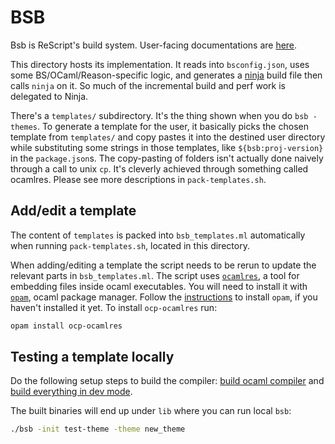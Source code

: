# BSB

Bsb is ReScript's build system. User-facing documentations are [here](https://rescript-lang.org/docs/manual/latest/build-overview).

This directory hosts its implementation. It reads into `bsconfig.json`, uses some BS/OCaml/Reason-specific logic, and generates a [ninja](https://ninja-build.org) build file then calls `ninja` on it. So much of the incremental build and perf work is delegated to Ninja.

There's a `templates/` subdirectory. It's the thing shown when you do `bsb -themes`. To generate a template for the user, it basically picks the chosen template from `templates/` and copy pastes it into the destined user directory while substituting some strings in those templates, like `${bsb:proj-version}` in the `package.json`s. The copy-pasting of folders isn't actually done naively through a call to unix `cp`. It's cleverly achieved through something called ocamlres. Please see more descriptions in `pack-templates.sh`.

## Add/edit a template

The content of `templates` is packed into `bsb_templates.ml` automatically when running `pack-templates.sh`, located in this directory.

When adding/editing a template the script needs to be rerun to update the relevant parts in `bsb_templates.ml`. The script uses [`ocamlres`](https://github.com/OCamlPro/ocp-ocamlres), a tool for embedding files inside ocaml executables. You will need to install it with [`opam`](https://opam.ocaml.org/doc/Install.html), ocaml package manager. Follow the [instructions](https://opam.ocaml.org/doc/Install.html) to install `opam`, if you haven't installed it yet. To install `ocp-ocamlres` run:

```sh
opam install ocp-ocamlres
```

## Testing a template locally

Do the following setup steps to build the compiler: [build ocaml compiler](https://github.com/rescript-lang/rescript-compiler/blob/master/CONTRIBUTING.md#build-the-vendored-ocaml-compiler) and [build everything in dev mode](https://github.com/rescript-lang/rescript-compiler/blob/master/CONTRIBUTING.md#build-everything-in-dev-mode-using-vendored-compiler).

The built binaries will end up under `lib` where you can run local `bsb`:

```sh
./bsb -init test-theme -theme new_theme
```

